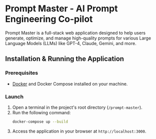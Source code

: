 # Prompt Master - AI Prompt Engineering Co-pilot

Prompt Master is a full-stack web application designed to help users generate, optimize, and manage high-quality prompts for various Large Language Models (LLMs) like GPT-4, Claude, Gemini, and more.

## Installation & Running the Application

### Prerequisites
- [Docker](https://www.docker.com/get-started) and Docker Compose installed on your machine.

### Launch
1.  Open a terminal in the project's root directory (`/prompt-master`).
2.  Run the following command:
    ```bash
    docker-compose up --build
    ```
3.  Access the application in your browser at `http://localhost:3000`.